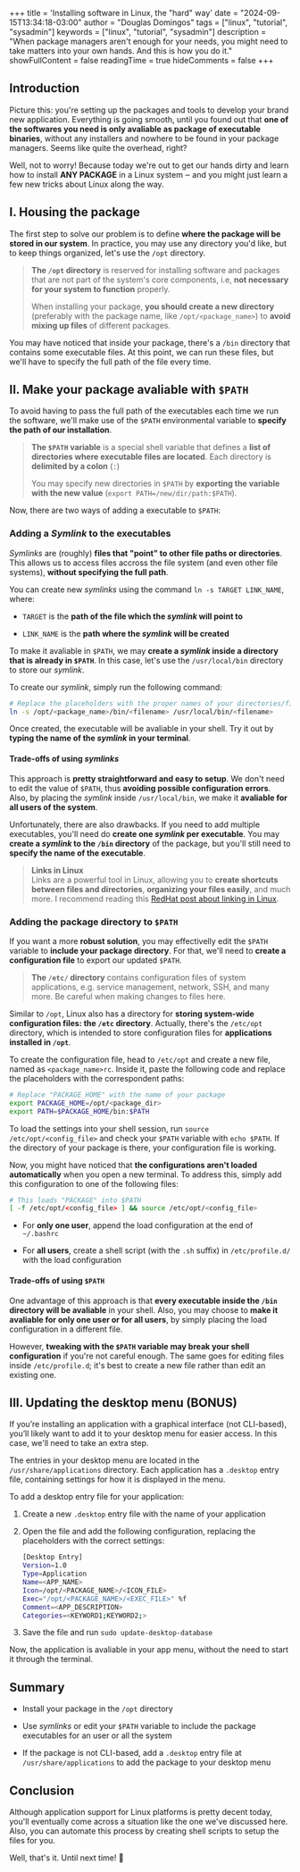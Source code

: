 +++
title = 'Installing software in Linux, the "hard" way'
date = "2024-09-15T13:34:18-03:00"
author = "Douglas Domingos"
tags = ["linux", "tutorial", "sysadmin"]
keywords = ["linux", "tutorial", "sysadmin"]
description = "When package managers aren't enough for your needs, you might need to take matters into your own hands. And this is how you do it."
showFullContent = false
readingTime = true
hideComments = false
+++

## Introduction

Picture this: you're setting up the packages and tools to develop your brand new application.
Everything is going smooth, until you found out that **one of the softwares you need is only
avaliable as package of executable binaries**, without any installers and nowhere to be found
in your package managers. Seems like quite the overhead, right?

Well, not to worry! Because today we're out to get our hands dirty and learn how to install
**ANY PACKAGE** in a Linux system ‒ and you might just learn a few new tricks about Linux
along the way.

## I. Housing the package

The first step to solve our problem is to define **where the package will be stored in
our system**. In practice, you may use any directory you'd like, but to keep things
organized, let's use the `/opt` directory.

> **The `/opt` directory** is reserved for installing software and packages that
> are not part of the system's core components, i.e, **not necessary for your
> system to function** properly.
>
> When installing your package, **you should create a new directory** (preferably
> with the package name, like `/opt/<package_name>`) to **avoid mixing up files**
> of different packages.

You may have noticed that inside your package, there's a `/bin` directory that contains
some executable files. At this point, we can run these files, but we'll have to specify
the full path of the file every time.

## II. Make your package avaliable with `$PATH`

To avoid having to pass the full path of the executables each time we run the software,
we'll make use of the `$PATH` environmental variable to **specify the path of our
installation**.

> **The `$PATH` variable** is a special shell variable that defines a **list of directories
> where executable files are located**. Each directory is **delimited by a colon** (`:`)
>
> You may specify new directories in `$PATH` by **exporting the variable with the new
> value** (`export PATH=/new/dir/path:$PATH`).

Now, there are two ways of adding a executable to `$PATH`:

### Adding a _Symlink_ to the executables

_Symlinks_ are (roughly) **files that "point" to other file paths or directories**. This
allows us to access files accross the file system (and even other file systems), **without
specifying the full path**.

You can create new _symlinks_ using the command `ln -s TARGET LINK_NAME`, where:

- `TARGET` is the **path of the file which the _symlink_ will point to**

- `LINK_NAME` is the **path where the _symlink_ will be created**

To make it avaliable in `$PATH`, we may **create a _symlink_ inside a directory that is
already in `$PATH`**. In this case, let's use the `/usr/local/bin` directory to store our
_symlink_.

To create our _symlink_, simply run the following command:

```bash
# Replace the placeholders with the proper names of your directories/files
ln -s /opt/<package_name>/bin/<filename> /usr/local/bin/<filename>
```

Once created, the executable will be avaliable in your shell. Try it out by **typing the
name of the _symlink_ in your terminal**.

#### Trade-offs of using _symlinks_

This approach is **pretty straightforward and easy to setup**. We don't need to edit
the value of `$PATH`, thus **avoiding possible configuration errors**. Also, by placing
the _symlink_ inside `/usr/local/bin`, we make it **avaliable for all users of the
system**.

Unfortunately, there are also drawbacks. If you need to add multiple executables, you'll
need do **create one _symlink_ per executable**. You may **create a _symlink_ to the `/bin`
directory** of the package, but you'll still need to **specify the name of the
executable**.

> **Links in Linux**  
> Links are a powerful tool in Linux, allowing you to **create shortcuts between
> files and directories**, **organizing your files easily**, and much more.
> I recommend reading this [RedHat post about linking in Linux](https://www.redhat.com/sysadmin/linking-linux-explained).

### Adding the package directory to `$PATH`

If you want a more **robust solution**, you may effectivelly edit the `$PATH` variable to
**include your package directory**. For that, we'll need to **create a configuration file**
to export our updated `$PATH`.

> **The `/etc/` directory** contains configuration files of system applications, e.g.
> service management, network, SSH, and many more. Be careful when making changes to
> files here.

Similar to `/opt`, Linux also has a directory for **storing system-wide configuration files:
the `/etc` directory**. Actually, there's the `/etc/opt` directory, which is intended to
store configuration files for **applications installed in `/opt`**.

To create the configuration file, head to `/etc/opt` and create a new file, named as
`<package_name>rc`. Inside it, paste the following code and replace the placeholders
with the correspondent paths:

```bash
# Replace "PACKAGE_HOME" with the name of your package
export PACKAGE_HOME=/opt/<package_dir>
export PATH=$PACKAGE_HOME/bin:$PATH
```

To load the settings into your shell session, run `source /etc/opt/<config_file>`
and check your `$PATH` variable with `echo $PATH`. If the directory of your package is
there, your configuration file is working.

Now, you might have noticed that **the configurations aren't loaded automatically** when
you open a new terminal. To address this, simply add this configuration to one of the
following files:

```bash
# This loads "PACKAGE" into $PATH
[ -f /etc/opt/<config_file> ] && source /etc/opt/<config_file>
```

- For **only one user**, append the load configuration at the end of `~/.bashrc`

- For **all users**, create a shell script (with the `.sh` suffix) in `/etc/profile.d/`
  with the load configuration

#### Trade-offs of using `$PATH`

One advantage of this approach is that **every executable inside the `/bin` directory
will be avaliable** in your shell. Also, you may choose to **make it avaliable for
only one user or for all users**, by simply placing the load configuration in a
different file.

However, **tweaking with the `$PATH` variable may break your shell configuration**
if you're not careful enough. The same goes for editing files inside `/etc/profile.d`;
it's best to create a new file rather than edit an existing one.

## III. Updating the desktop menu (BONUS)

If you’re installing an application with a graphical interface (not CLI-based), you’ll
likely want to add it to your desktop menu for easier access. In this case, we'll need
to take an extra step.

The entries in your desktop menu are located in the `/usr/share/applications`
directory. Each application has a `.desktop` entry file, containing settings for how it
is displayed in the menu.

To add a desktop entry file for your application:

1. Create a new `.desktop` entry file with the name of your application

2. Open the file and add the following configuration, replacing the placeholders with
   the correct settings:

   ```bash
   [Desktop Entry]
   Version=1.0
   Type=Application
   Name=<APP_NAME>
   Icon=/opt/<PACKAGE_NAME>/<ICON_FILE>
   Exec="/opt/<PACKAGE_NAME>/<EXEC_FILE>" %f
   Comment=<APP_DESCRIPTION>
   Categories=<KEYWORD1;KEYWORD2;>
   ```

3. Save the file and run `sudo update-desktop-database`

Now, the application is avaliable in your app menu, without the need to start it through
the terminal.

## Summary

- Install your package in the `/opt` directory

- Use _symlinks_ or edit your `$PATH` variable to include the package executables for
  an user or all the system

- If the package is not CLI-based, add a `.desktop` entry file at
  `/usr/share/applications` to add the package to your desktop menu

## Conclusion

Although application support for Linux platforms is pretty decent today, you'll
eventually come across a situation like the one we've discussed here. Also, you can
automate this process by creating shell scripts to setup the files for you.

Well, that's it. Until next time! :wave:
